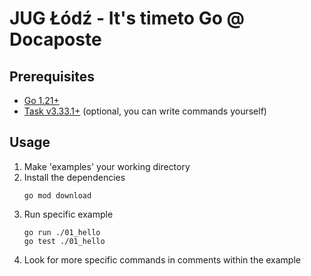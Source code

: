 # JUG Łódź - It's timeto Go @ Docaposte

## Prerequisites

- [Go 1.21+](https://go.dev/doc/install)
- [Task v3.33.1+](https://taskfile.dev/installation/#go-modules) (optional, you can write commands yourself)


## Usage

1. Make 'examples' your working directory
2. Install the dependencies
    ```shell
    go mod download
    ```
3. Run specific example
    ```shell
    go run ./01_hello
    go test ./01_hello
    ```
4. Look for more specific commands in comments within the example

